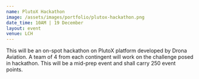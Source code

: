 ```yaml
---
name: PlutoX Hackathon
image: /assets/images/portfolio/plutox-hackathon.png
date_time: 10AM | 19 December
layout: event
venue: LCH
---
```

This will be an on-spot hackathon on PlutoX platform developed by Drona Aviation. A team of 4 from each contingent will work on the challenge posed in hackathon. This will be a mid-prep event and shall carry 250 event points.  